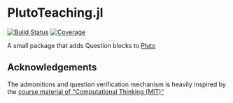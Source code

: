 # PlutoTeaching.jl

[![Build Status](https://github.com/beramos/PlutoQuestions.jl/workflows/CI/badge.svg)](https://github.com/beramos/PlutoQuestions.jl/actions)
[![Coverage](https://codecov.io/gh/beramos/PlutoQuestions.jl/branch/master/graph/badge.svg)](https://codecov.io/gh/beramos/PlutoQuestions.jl)

A small package that adds Question blocks to [Pluto](https://github.com/fonsp/Pluto.jl)

## Acknowledgements
The admonitions and question verification mechanism is heavily inspired by the [course material of "Computational Thinking (MIT)"](https://computationalthinking.mit.edu)


